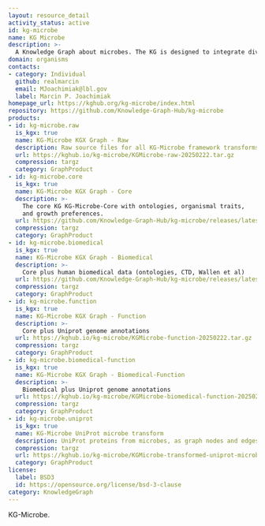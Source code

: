 ```yaml
---
layout: resource_detail
activity_status: active
id: kg-microbe
name: KG Microbe
description: >-
  A Knowledge Graph about microbes. The KG is designed to integrate diverse knowledge about microbes from a variety of structured and unstructured sources.
domain: organisms
contacts:
- category: Individual
  github: realmarcin
  email: MJoachimiak@lbl.gov
  label: Marcin P. Joachimiak
homepage_url: https://kghub.org/kg-microbe/index.html
repository: https://github.com/Knowledge-Graph-Hub/kg-microbe
products:
- id: kg-microbe.raw
  is_kgx: true
  name: KG-Microbe KGX Graph - Raw
  description: Raw source files for all KG-Microbe framework transforms (all 4 KGs)
  url: https://kghub.io/kg-microbe/KGMicrobe-raw-20250222.tar.gz
  compression: targz
  category: GraphProduct
- id: kg-microbe.core
  is_kgx: true
  name: KG-Microbe KGX Graph - Core
  description: >-
    The core KG KG-Microbe-Core with ontologies, organismal traits,
    and growth preferences.
  url: https://github.com/Knowledge-Graph-Hub/kg-microbe/releases/latest
  compression: targz
  category: GraphProduct
- id: kg-microbe.biomedical
  is_kgx: true
  name: KG-Microbe KGX Graph - Biomedical
  description: >-
    Core plus human biomedical data (ontologies, CTD, Wallen et al)
  url: https://github.com/Knowledge-Graph-Hub/kg-microbe/releases/latest
  compression: targz
  category: GraphProduct
- id: kg-microbe.function
  is_kgx: true
  name: KG-Microbe KGX Graph - Function
  description: >-
    Core plus Uniprot genome annotations
  url: https://kghub.io/kg-microbe/KGMicrobe-function-20250222.tar.gz
  compression: targz
  category: GraphProduct
- id: kg-microbe.biomedical-function
  is_kgx: true
  name: KG-Microbe KGX Graph - Biomedical-Function
  description: >-
    Biomedical plus Uniprot genome annotations
  url: https://kghub.io/kg-microbe/KGMicrobe-biomedical-function-20250222.tar.gz
  compression: targz
  category: GraphProduct
- id: kg-microbe.uniprot
  is_kgx: true
  name: KG-Microbe UniProt microbe transform
  description: UniProt proteins from microbes, as graph nodes and edges
  compression: targz
  url: https://kghub.io/kg-microbe/KGMicrobe-transformed-uniprot-microbes-20240924.tar.gz
  category: GraphProduct
license:
  label: BSD3
  id: https://opensource.org/license/bsd-3-clause
category: KnowledgeGraph
---
```


KG-Microbe.
